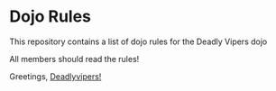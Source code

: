 Dojo Rules
==========

This repository contains a list of dojo rules for the Deadly Vipers dojo

All members should read the rules!

Greetings,
[Deadlyvipers!](https://github.com/deadlyvipers)
